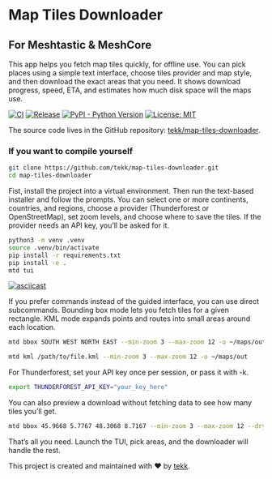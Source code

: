 # Map Tiles Downloader

## For Meshtastic & MeshCore

This app helps you fetch map tiles quickly, for offline use. You can pick places using a simple text interface, choose tiles provider and map style, and then download the exact areas that you need. It shows download progress, speed, ETA, and estimates how much disk space will the maps use.

[![CI](https://github.com/tekk/map-tiles-downloader/actions/workflows/ci.yml/badge.svg)](https://github.com/tekk/map-tiles-downloader/actions/workflows/ci.yml)
[![Release](https://github.com/tekk/map-tiles-downloader/actions/workflows/release.yml/badge.svg)](https://github.com/tekk/map-tiles-downloader/actions/workflows/release.yml)
[![PyPI - Python Version](https://img.shields.io/badge/python-3.9%2B-blue.svg)](https://www.python.org/)
[![License: MIT](https://img.shields.io/badge/License-MIT-yellow.svg)](LICENSE)

The source code lives in the GitHub repository: [tekk/map-tiles-downloader](https://github.com/tekk/map-tiles-downloader).

### If you want to compile yourself

```bash
git clone https://github.com/tekk/map-tiles-downloader.git
cd map-tiles-downloader
```

Fist, install the project into a virtual environment. Then run the text-based installer and follow the prompts. You can select one or more continents, countries, and regions, choose a provider (Thunderforest or OpenStreetMap), set zoom levels, and choose where to save the tiles. If the provider needs an API key, you’ll be asked for it.

```bash
python3 -m venv .venv
source .venv/bin/activate
pip install -r requirements.txt
pip install -e .
mtd tui
```

[![asciicast](https://asciinema.org/a/9xSAZNvP6PCDkvBfKqDlJtnVv.svg)](https://asciinema.org/a/9xSAZNvP6PCDkvBfKqDlJtnVv)

If you prefer commands instead of the guided interface, you can use direct subcommands. Bounding box mode lets you fetch tiles for a given rectangle. KML mode expands points and routes into small areas around each location.

```bash
mtd bbox SOUTH WEST NORTH EAST --min-zoom 3 --max-zoom 12 -o ~/maps/out
```

```bash
mtd kml /path/to/file.kml --min-zoom 3 --max-zoom 12 -o ~/maps/out
```

For Thunderforest, set your API key once per session, or pass it with -k.

```bash
export THUNDERFOREST_API_KEY="your_key_here"
```

You can also preview a download without fetching data to see how many tiles you’ll get.

```bash
mtd bbox 45.9668 5.7767 48.3068 8.7167 --min-zoom 3 --max-zoom 12 --dry-run
```

That’s all you need. Launch the TUI, pick areas, and the downloader will handle the rest.

This project is created and maintained with ❤️ by [tekk](https://github.com/tekk).
